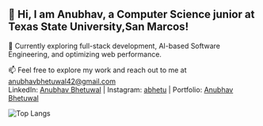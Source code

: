 ## 👋 Hi, I am Anubhav, a Computer Science junior at Texas State University,San Marcos!

🌱 Currently exploring full-stack development, AI-based Software Engineering, and optimizing web performance.

📫 Feel free to explore my work and reach out to me at anubhavbhetuwal42@gmail.com <br>
LinkedIn: [Anubhav Bhetuwal](https://www.linkedin.com/in/anubhav-bhetuwal/) | Instagram: [abhetu](http://instagram.com/abhetu) | Portfolio: [Anubhav Bhetuwal](https://abhetu.github.io/Myportfolio/) <br>


![Top Langs](https://github-readme-stats.vercel.app/api/top-langs/?username=abhetu&layout=compact)
